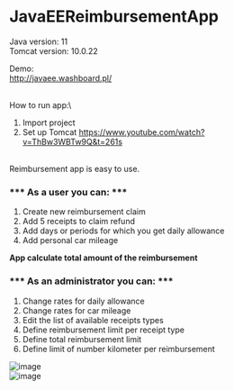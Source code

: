 # JavaEEReimbursementApp

Java version: 11\
Tomcat version: 10.0.22

Demo:\
http://javaee.washboard.pl/ 

\
How to run app:\
1.  Import project
2.  Set up Tomcat 
https://www.youtube.com/watch?v=ThBw3WBTw9Q&t=261s




\
Reimbursement app is easy to use.  

### *** As a user you can: ***

1.  Create new reimbursement claim
2.  Add 5 receipts to claim refund
3.  Add days or periods for which you get daily allowance
4.  Add personal car mileage

**App calculate total amount of the reimbursement**  
  

### *** As an administrator you can: ***

1.  Change rates for daily allowance
2.  Change rates for car mileage
3.  Edit the list of available receipts types
4.  Define reimbursement limit per receipt type
5.  Define total reimbursement limit
6.  Define limit of number kilometer per reimbursement

![image](https://user-images.githubusercontent.com/44433800/177217393-aa15c962-040b-4a67-95f9-edc88bafbc2b.png)\
![image](https://user-images.githubusercontent.com/44433800/177217498-f3c46e5d-9b95-4909-aa0d-87c8f42b22d8.png)



